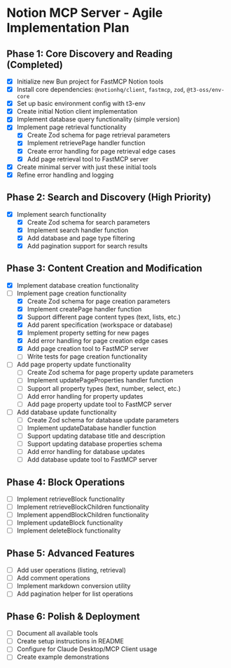 # Notion MCP Server - Agile Implementation Plan

## Phase 1: Core Discovery and Reading (Completed)
- [x] Initialize new Bun project for FastMCP Notion tools
- [x] Install core dependencies: `@notionhq/client`, `fastmcp`, `zod`, `@t3-oss/env-core`
- [x] Set up basic environment config with t3-env
- [x] Create initial Notion client implementation
- [x] Implement database query functionality (simple version)
- [x] Implement page retrieval functionality
  - [x] Create Zod schema for page retrieval parameters
  - [x] Implement retrievePage handler function
  - [x] Create error handling for page retrieval edge cases
  - [x] Add page retrieval tool to FastMCP server
- [x] Create minimal server with just these initial tools
- [x] Refine error handling and logging

## Phase 2: Search and Discovery (High Priority)
- [x] Implement search functionality
  - [x] Create Zod schema for search parameters
  - [x] Implement search handler function
  - [x] Add database and page type filtering
  - [x] Add pagination support for search results

## Phase 3: Content Creation and Modification
- [x] Implement database creation functionality
- [ ] Implement page creation functionality
  - [x] Create Zod schema for page creation parameters
  - [x] Implement createPage handler function
  - [x] Support different page content types (text, lists, etc.)
  - [x] Add parent specification (workspace or database)
  - [x] Implement property setting for new pages
  - [x] Add error handling for page creation edge cases
  - [x] Add page creation tool to FastMCP server
  - [ ] Write tests for page creation functionality
- [ ] Add page property update functionality
  - [ ] Create Zod schema for page property update parameters
  - [ ] Implement updatePageProperties handler function
  - [ ] Support all property types (text, number, select, etc.)
  - [ ] Add error handling for property updates
  - [ ] Add page property update tool to FastMCP server
- [ ] Add database update functionality
  - [ ] Create Zod schema for database update parameters
  - [ ] Implement updateDatabase handler function
  - [ ] Support updating database title and description
  - [ ] Support updating database properties schema
  - [ ] Add error handling for database updates
  - [ ] Add database update tool to FastMCP server

## Phase 4: Block Operations
- [ ] Implement retrieveBlock functionality
- [ ] Implement retrieveBlockChildren functionality
- [ ] Implement appendBlockChildren functionality
- [ ] Implement updateBlock functionality
- [ ] Implement deleteBlock functionality

## Phase 5: Advanced Features
- [ ] Add user operations (listing, retrieval)
- [ ] Add comment operations
- [ ] Implement markdown conversion utility
- [ ] Add pagination helper for list operations

## Phase 6: Polish & Deployment
- [ ] Document all available tools
- [ ] Create setup instructions in README
- [ ] Configure for Claude Desktop/MCP Client usage
- [ ] Create example demonstrations

